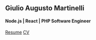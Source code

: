 ## Giulio Augusto Martinelli
#### Node.js | React | PHP Software Engineer

[Resume](CV.md)
[CV](CV.md)
